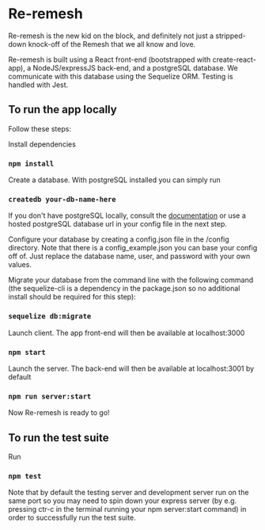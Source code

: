 # Re-remesh
Re-remesh is the new kid on the block, and definitely not just a stripped-down knock-off of the Remesh that we all know and love.

Re-remesh is built using a React front-end (bootstrapped with create-react-app), a NodeJS/expressJS back-end, and a postgreSQL database. We communicate with this database using the Sequelize ORM. Testing is handled with Jest.

## To run the app locally

Follow these steps:

Install dependencies
### `npm install`

Create a database. With postgreSQL installed you can simply run
### `createdb your-db-name-here`

If you don't have postgreSQL locally, consult the [documentation](https://www.postgresql.org/) or use a hosted postgreSQL database url in your config file in the next step.

Configure your database by creating a config.json file in the /config directory. Note that there is a config_example.json you can base your config off of. Just replace the database name, user, and password with your own values.

Migrate your database from the command line with the following command (the sequelize-cli is a dependency in the package.json so no additional install should be required for this step):
### `sequelize db:migrate`

Launch client. The app front-end will then be available at localhost:3000
### `npm start`

Launch the server. The back-end will then be available at localhost:3001 by default

### `npm run server:start`

Now Re-remesh is ready to go!


## To run the test suite

Run
### `npm test`

Note that by default the testing server and development server run on the same port so you may need to spin down your express server (by e.g. pressing ctr-c in the terminal running your npm server:start command) in order to successfully run the test suite.
